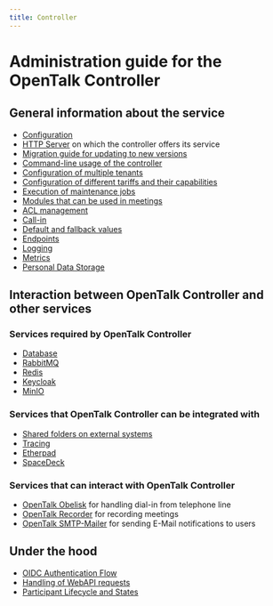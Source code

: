 ```yaml
---
title: Controller
---
```


# Administration guide for the OpenTalk Controller

## General information about the service

- [Configuration](core/configuration.md)
- [HTTP Server](core/http_server.md) on which the controller offers its service
- [Migration guide for updating to new versions](migration/migration.md)
- [Command-line usage of the controller](cli/cli.md)
- [Configuration of multiple tenants](advanced/tenants.md)
- [Configuration of different tariffs and their capabilities](advanced/tariffs.md)
- [Execution of maintenance jobs](cli/jobs.md)
- [Modules that can be used in meetings](advanced/modules.md)
- [ACL management](advanced/acl.md)
- [Call-in](advanced/call_in.md)
- [Default and fallback values](advanced/defaults.md)
- [Endpoints](core/endpoints.md)
- [Logging](core/logging/log_output.md)
- [Metrics](core/logging/metrics.md)
- [Personal Data Storage](personal_data_storage.md)

## Interaction between OpenTalk Controller and other services

### Services required by OpenTalk Controller

- [Database](core/database.md)
- [RabbitMQ](core/rabbitmq.md)
- [Redis](core/redis.md)
- [Keycloak](core/keycloak.md)
- [MinIO](core/minio.md)

### Services that OpenTalk Controller can be integrated with

- [Shared folders on external systems](advanced/additional_services/shared_folder.md)
- [Tracing](core/logging/tracing.md)
- [Etherpad](advanced/additional_services/etherpad.md)
- [SpaceDeck](advanced/additional_services/spacedeck.md)

### Services that can interact with OpenTalk Controller

- [OpenTalk Obelisk](advanced/additional_services/obelisk.md) for handling dial-in from telephone line
- [OpenTalk Recorder](advanced/additional_services/recorder.md) for recording meetings
- [OpenTalk SMTP-Mailer](advanced/additional_services/smtp_mailer.md) for sending E-Mail notifications to users

## Under the hood

- [OIDC Authentication Flow](under_the_hood/oidc_auth.md)
- [Handling of WebAPI requests](under_the_hood/http_requests.md)
- [Participant Lifecycle and States](under_the_hood/participant_states.md)
